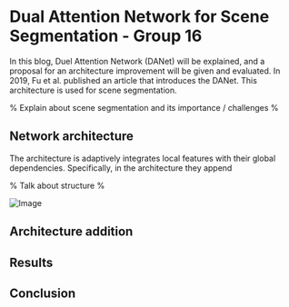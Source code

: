 # Dual Attention Network for Scene Segmentation - Group 16
In this blog, Duel Attention Network (DANet) will be explained, and a proposal for an architecture improvement will be given and evaluated. In 2019, Fu et al. published an article that introduces the DANet. This architecture is used for scene segmentation. 

% Explain about scene segmentation and its importance / challenges %


## Network architecture
 The architecture is adaptively integrates local features with their global dependencies. Specifically, in the architecture they append
 
 % Talk about structure %

![Image](TCN_layer.png)
<!-- <p align="center">
<img src= cv-architecture.PNG/ width=70% height=70%>
</p> -->

## Architecture addition


## Results


## Conclusion
